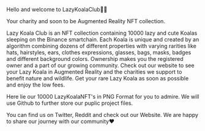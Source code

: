 Hello and welcome to LazyKoalaClub🐨💤

Your charity and soon to be Augmented Reality NFT collection.

Lazy Koala Club is an NFT collection containing
10000 lazy and cute Koalas sleeping on the Binance smartchain. 
Each Koala is unique and created by an algorithm combining dozens 
of different properties with varying rarities like hats, hairstyles, 
ears, clothes expressions, glasses, bags, masks, badges and different 
background colors. Ownership makes you the registered owner and a part 
of our growing community. Check out our website to see your Lazy Koala 
in Augmented Reality and the charities we support to benefit nature and 
wildlife. Get your rare Lazy Koala as soon as possible and enjoy the low 
fees.

Here lie our 10000 LazyKoalaNFT's in PNG Format for you to admire.
We will use Github to further store our puplic project files.

You can find us on Twitter, Reddit and check out our Website.
We are happy to share our journey with our community❤
